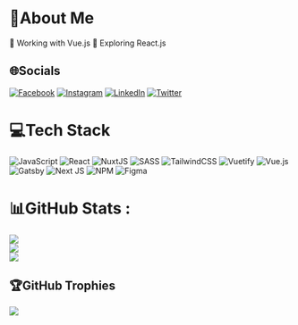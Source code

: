 # 💫About Me 
🔭 Working with Vue.js
🌱 Exploring React.js

## 🌐Socials
[![Facebook](https://img.shields.io/badge/Facebook-%231877F2.svg?logo=Facebook&logoColor=white)](https://facebook.com/chathurapereraaa) [![Instagram](https://img.shields.io/badge/Instagram-%23E4405F.svg?logo=Instagram&logoColor=white)](https://instagram.com/_.gattx.vii) [![LinkedIn](https://img.shields.io/badge/LinkedIn-%230077B5.svg?logo=linkedin&logoColor=white)](https://linkedin.com/in/chathuraperera) [![Twitter](https://img.shields.io/badge/Twitter-%231DA1F2.svg?logo=Twitter&logoColor=white)](https://twitter.com/VictorChathura) 

# 💻Tech Stack
![JavaScript](https://img.shields.io/badge/javascript-%23323330.svg?style=flat&logo=javascript&logoColor=%23F7DF1E) ![React](https://img.shields.io/badge/react-%2320232a.svg?style=flat&logo=react&logoColor=%2361DAFB) ![NuxtJS](https://img.shields.io/badge/Nuxt-black?style=flat&logo=nuxt.js&logoColor=white) ![SASS](https://img.shields.io/badge/SASS-hotpink.svg?style=flat&logo=SASS&logoColor=white) ![TailwindCSS](https://img.shields.io/badge/tailwindcss-%2338B2AC.svg?style=flat&logo=tailwind-css&logoColor=white) ![Vuetify](https://img.shields.io/badge/Vuetify-1867C0?style=flat&logo=vuetify&logoColor=AEDDFF) ![Vue.js](https://img.shields.io/badge/vuejs-%2335495e.svg?style=flat&logo=vuedotjs&logoColor=%234FC08D) ![Gatsby](https://img.shields.io/badge/Gatsby-%23663399.svg?style=flat&logo=gatsby&logoColor=white) ![Next JS](https://img.shields.io/badge/Next-black?style=flat&logo=next.js&logoColor=white) ![NPM](https://img.shields.io/badge/NPM-%23000000.svg?style=flat&logo=npm&logoColor=white) 	![Figma](https://img.shields.io/badge/figma-%23F24E1E.svg?style=flat&logo=figma&logoColor=white)
# 📊GitHub Stats :
![](https://github-readme-stats.vercel.app/api?username=chathurperera&theme=radical&hide_border=false&include_all_commits=true&count_private=false)<br/>
![](https://github-readme-streak-stats.herokuapp.com/?user=chathurperera&theme=radical&hide_border=false)<br/>
![](https://github-readme-stats.vercel.app/api/top-langs/?username=chathurperera&theme=radical&hide_border=false&include_all_commits=true&count_private=false&layout=compact)

## 🏆GitHub Trophies
![](https://github-profile-trophy.vercel.app/?username=chathurperera&theme=radical&no-frame=false&no-bg=true&margin-w=4)
